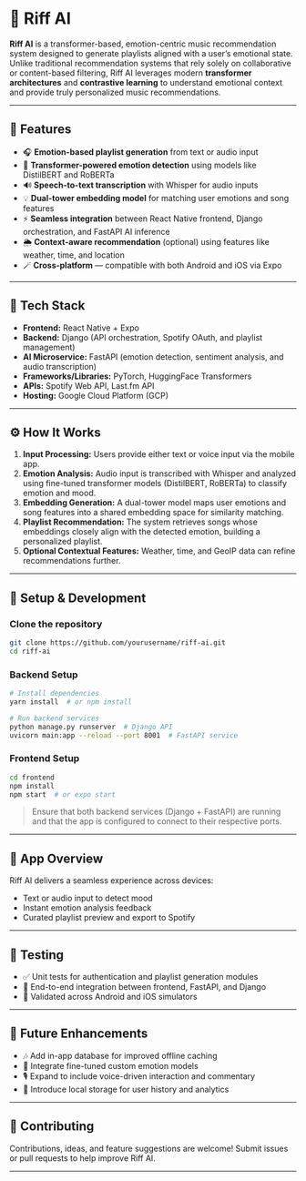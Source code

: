 # 🎵 Riff AI

**Riff AI** is a transformer-based, emotion-centric music recommendation system designed to generate playlists aligned with a user’s emotional state. Unlike traditional recommendation systems that rely solely on collaborative or content-based filtering, Riff AI leverages modern **transformer architectures** and **contrastive learning** to understand emotional context and provide truly personalized music recommendations.

---

## 🚀 Features

* 🎧 **Emotion-based playlist generation** from text or audio input
* 🧠 **Transformer-powered emotion detection** using models like DistilBERT and RoBERTa
* 🔊 **Speech-to-text transcription** with Whisper for audio inputs
* 💡 **Dual-tower embedding model** for matching user emotions and song features
* ⚡ **Seamless integration** between React Native frontend, Django orchestration, and FastAPI AI inference
* 🌦️ **Context-aware recommendation** (optional) using features like weather, time, and location
* 🪄 **Cross-platform** — compatible with both Android and iOS via Expo

---

## 🧰 Tech Stack

* **Frontend:** React Native + Expo
* **Backend:** Django (API orchestration, Spotify OAuth, and playlist management)
* **AI Microservice:** FastAPI (emotion detection, sentiment analysis, and audio transcription)
* **Frameworks/Libraries:** PyTorch, HuggingFace Transformers
* **APIs:** Spotify Web API, Last.fm API
* **Hosting:** Google Cloud Platform (GCP)

---

## ⚙️ How It Works

1. **Input Processing:** Users provide either text or voice input via the mobile app.
2. **Emotion Analysis:** Audio input is transcribed with Whisper and analyzed using fine-tuned transformer models (DistilBERT, RoBERTa) to classify emotion and mood.
3. **Embedding Generation:** A dual-tower model maps user emotions and song features into a shared embedding space for similarity matching.
4. **Playlist Recommendation:** The system retrieves songs whose embeddings closely align with the detected emotion, building a personalized playlist.
5. **Optional Contextual Features:** Weather, time, and GeoIP data can refine recommendations further.

---

## 🧩 Setup & Development

### Clone the repository

```bash
git clone https://github.com/yourusername/riff-ai.git
cd riff-ai
```

### Backend Setup

```bash
# Install dependencies
yarn install  # or npm install

# Run backend services
python manage.py runserver  # Django API
uvicorn main:app --reload --port 8001  # FastAPI service
```

### Frontend Setup

```bash
cd frontend
npm install
npm start  # or expo start
```

> Ensure that both backend services (Django + FastAPI) are running and that the app is configured to connect to their respective ports.

---

## 📱 App Overview

Riff AI delivers a seamless experience across devices:

* Text or audio input to detect mood
* Instant emotion analysis feedback
* Curated playlist preview and export to Spotify
---

## 🧪 Testing

* ✅ Unit tests for authentication and playlist generation modules
* 🔗 End-to-end integration between frontend, FastAPI, and Django
* 📱 Validated across Android and iOS simulators

---

## 🧭 Future Enhancements

* 🎶 Add in-app database for improved offline caching
* 🧩 Integrate fine-tuned custom emotion models
* 🎙️ Expand to include voice-driven interaction and commentary
* 💾 Introduce local storage for user history and analytics

---

## 🩵 Contributing

Contributions, ideas, and feature suggestions are welcome!
Submit issues or pull requests to help improve Riff AI.

---
